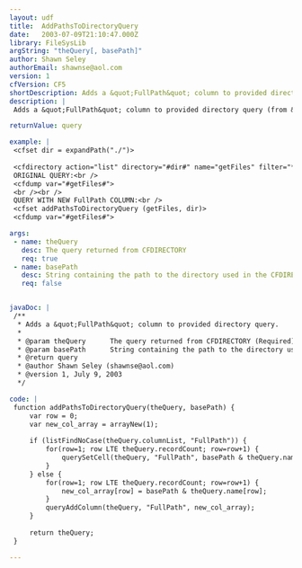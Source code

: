 ```yaml
---
layout: udf
title:  AddPathsToDirectoryQuery
date:   2003-07-09T21:10:47.000Z
library: FileSysLib
argString: "theQuery[, basePath]"
author: Shawn Seley
authorEmail: shawnse@aol.com
version: 1
cfVersion: CF5
shortDescription: Adds a &quot;FullPath&quot; column to provided directory query.
description: |
 Adds a &quot;FullPath&quot; column to provided directory query (from &lt;cfdirectory action=&quot;LIST&quot;&gt;). Handy for keeping track of what files were from where when combining directory queries from multiple directories.

returnValue: query

example: |
 <cfset dir = expandPath("./")>
 
 <cfdirectory action="list" directory="#dir#" name="getFiles" filter="*.txt">
 ORIGINAL QUERY:<br />
 <cfdump var="#getFiles#">
 <br /><br />
 QUERY WITH NEW FullPath COLUMN:<br />
 <cfset addPathsToDirectoryQuery (getFiles, dir)>
 <cfdump var="#getFiles#">

args:
 - name: theQuery
   desc: The query returned from CFDIRECTORY
   req: true
 - name: basePath
   desc: String containing the path to the directory used in the CFDIRECTORY call
   req: false


javaDoc: |
 /**
  * Adds a &quot;FullPath&quot; column to provided directory query.
  * 
  * @param theQuery      The query returned from CFDIRECTORY (Required)
  * @param basePath      String containing the path to the directory used in the CFDIRECTORY call (Optional)
  * @return query 
  * @author Shawn Seley (shawnse@aol.com) 
  * @version 1, July 9, 2003 
  */

code: |
 function addPathsToDirectoryQuery(theQuery, basePath) {
     var row = 0;
     var new_col_array = arrayNew(1);
 
     if (listFindNoCase(theQuery.columnList, "FullPath")) {
         for(row=1; row LTE theQuery.recordCount; row=row+1) {
             querySetCell(theQuery, "FullPath", basePath & theQuery.name[row], row);
         }
     } else {
         for(row=1; row LTE theQuery.recordCount; row=row+1) {
             new_col_array[row] = basePath & theQuery.name[row];
         }
         queryAddColumn(theQuery, "FullPath", new_col_array);
     }
 
     return theQuery;
 }

---
```



